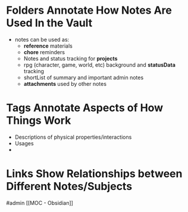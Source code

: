 # Folders Annotate How Notes Are Used In the Vault
* notes can be used as:
	* **reference** materials
	* **chore** reminders
	* Notes and status tracking for **projects** 
	* rpg (character, game, world, etc) background and **statusData** tracking
	* shortList of summary and important admin notes
	* **attachments** used by other notes

# Tags Annotate Aspects of How Things Work 
- Descriptions of physical properties/interactions
- Usages
- 
# Links Show Relationships between Different Notes/Subjects

#admin 
[[MOC - Obsidian]]